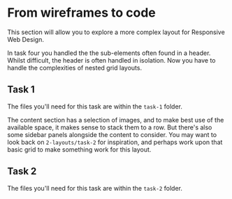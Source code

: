# From wireframes to code
This section will allow you to explore a more complex layout for Responsive Web Design.

In task four you handled the the sub-elements often found in a header. Whilst difficult, the header is often handled in isolation. Now you have to handle the complexities of nested grid layouts.

## Task 1
The files you'll need for this task are within the `task-1` folder.

The content section has a selection of images, and to make best use of the available space, it makes sense to stack them to a row. But there's also some sidebar panels alongside the content to consider. You may want to look back on `2-layouts/task-2` for inspiration, and perhaps work upon that basic grid to make something work for this layout.

## Task 2
The files you'll need for this task are within the `task-2` folder.